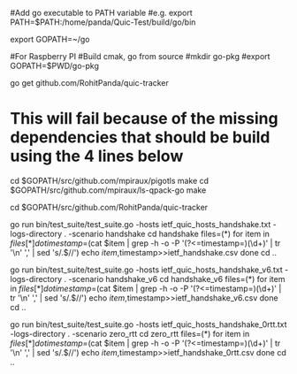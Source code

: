 #Add go executable to PATH variable
#e.g. export PATH=$PATH:/home/panda/Quic-Test/build/go/bin

export GOPATH=~/go

#For Raspberry PI
#Build cmak, go from source
#mkdir go-pkg
#export GOPATH=$PWD/go-pkg

go get github.com/RohitPanda/quic-tracker  
# This will fail because of the missing dependencies that should be build using the 4 lines below

cd $GOPATH/src/github.com/mpiraux/pigotls
make
cd $GOPATH/src/github.com/mpiraux/ls-qpack-go
make

cd $GOPATH/src/github.com/RohitPanda/quic-tracker

go run bin/test_suite/test_suite.go -hosts ietf_quic_hosts_handshake.txt -logs-directory . -scenario handshake
cd handshake
files=(*)
for item in ${files[*]}
do
  timestamp=$(cat $item | grep -h -o -P '(?<=timestamp=)(\d+)' | tr '\n' ',' | sed 's/.$//')
  echo $item,$timestamp>>ietf_handshake.csv
done
cd ..

go run bin/test_suite/test_suite.go -hosts ietf_quic_hosts_handshake_v6.txt -logs-directory . -scenario handshake_v6
cd handshake_v6
files=(*)
for item in ${files[*]}
do
  timestamp=$(cat $item | grep -h -o -P '(?<=timestamp=)(\d+)' | tr '\n' ',' | sed 's/.$//')
  echo $item,$timestamp>>ietf_handshake_v6.csv
done
cd ..

go run bin/test_suite/test_suite.go -hosts ietf_quic_hosts_handshake_0rtt.txt -logs-directory .  -scenario zero_rtt
cd zero_rtt
files=(*)
for item in ${files[*]}
do
  timestamp=$(cat $item | grep -h -o -P '(?<=timestamp=)(\d+)' | tr '\n' ',' | sed 's/.$//')
  echo $item,$timestamp>>ietf_handshake_0rtt.csv
done
cd ..
